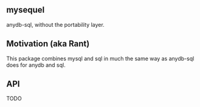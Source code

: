 mysequel
--------

anydb-sql, without the portability layer.

Motivation (aka Rant)
---------------------

This package combines mysql and sql in much the same way as anydb-sql does for anydb and sql.


API
---

TODO
